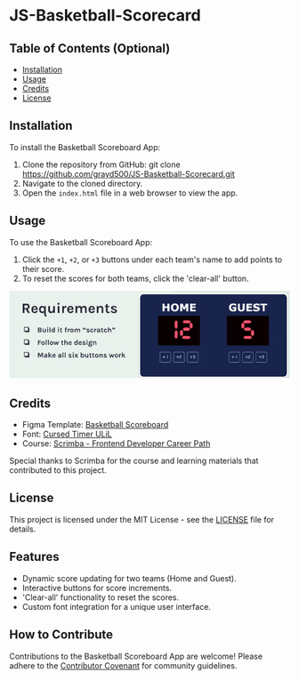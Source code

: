 # JS-Basketball-Scorecard
## Table of Contents (Optional)

- [Installation](#installation)
- [Usage](#usage)
- [Credits](#credits)
- [License](#license)

## Installation

To install the Basketball Scoreboard App:
1. Clone the repository from GitHub:
git clone https://github.com/grayd500/JS-Basketball-Scorecard.git
2. Navigate to the cloned directory.
3. Open the `index.html` file in a web browser to view the app.

## Usage

To use the Basketball Scoreboard App:
1. Click the `+1`, `+2`, or `+3` buttons under each team's name to add points to their score.
2. To reset the scores for both teams, click the 'clear-all' button.

![Basketball Scoreboard App](scrimba-model.jpg)

## Credits

- Figma Template: [Basketball Scoreboard](https://www.figma.com/file/72OGPnCzwoDqJx2m3qCKaL/Basketball-Scoreboard-(Copy))
- Font: [Cursed Timer ULiL](https://www.cdnfonts.com/cursed-timer-ulil.font)
- Course: [Scrimba - Frontend Developer Career Path](https://scrimba.com/learn/frontend/)

Special thanks to Scrimba for the course and learning materials that contributed to this project.

## License

This project is licensed under the MIT License - see the [LICENSE](LICENSE.md) file for details.

## Features

- Dynamic score updating for two teams (Home and Guest).
- Interactive buttons for score increments.
- 'Clear-all' functionality to reset the scores.
- Custom font integration for a unique user interface.

## How to Contribute

Contributions to the Basketball Scoreboard App are welcome! Please adhere to the [Contributor Covenant](https://www.contributor-covenant.org/) for community guidelines.

